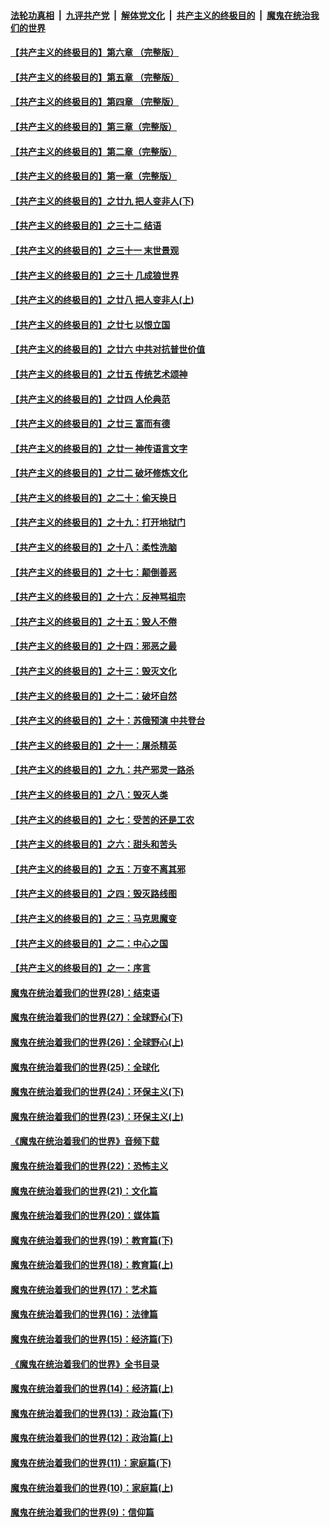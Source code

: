 ####  [法轮功真相](../../../../basic/blob/master/README.md?t=05290931) &nbsp;|&nbsp; [九评共产党](../../../../9ping.md/blob/master/README.md?t=05290931) &nbsp;|&nbsp; [解体党文化](../../../../jtdwh.md/blob/master/README.md?t=05290931)  &nbsp;|&nbsp; [共产主义的终极目的](../../../../gczydzjmd.md/blob/master/README.md?t=05290931) &nbsp;|&nbsp; [魔鬼在统治我们的世界](../../../../mgztzwmdsj.md/blob/master/README.md?t=05290931) 

#### [【共产主义的终极目的】第六章 （完整版）](../pages/nsc422/n11428913.md?t=05290931) 

#### [【共产主义的终极目的】第五章 （完整版）](../pages/nsc422/n11428912.md?t=05290931) 

#### [【共产主义的终极目的】第四章 （完整版）](../pages/nsc422/n11428907.md?t=05290931) 

#### [【共产主义的终极目的】第三章（完整版）](../pages/nsc422/n11428848.md?t=05290931) 

#### [【共产主义的终极目的】第二章（完整版）](../pages/nsc422/n11428831.md?t=05290931) 

#### [【共产主义的终极目的】第一章（完整版）](../pages/nsc422/n11417651.md?t=05290931) 

#### [【共产主义的终极目的】之廿九 把人变非人(下)](../pages/nsc422/n11344140.md?t=05290931) 

#### [【共产主义的终极目的】之三十二 结语](../pages/nsc422/n11360535.md?t=05290931) 

#### [【共产主义的终极目的】之三十一 末世景观](../pages/nsc422/n11351129.md?t=05290931) 

#### [【共产主义的终极目的】之三十 几成狼世界](../pages/nsc422/n11348280.md?t=05290931) 

#### [【共产主义的终极目的】之廿八 把人变非人(上)](../pages/nsc422/n11340492.md?t=05290931) 

#### [【共产主义的终极目的】之廿七 以恨立国](../pages/nsc422/n11336944.md?t=05290931) 

#### [【共产主义的终极目的】之廿六 中共对抗普世价值](../pages/nsc422/n11324785.md?t=05290931) 

#### [【共产主义的终极目的】之廿五 传统艺术颂神](../pages/nsc422/n11296396.md?t=05290931) 

#### [【共产主义的终极目的】之廿四 人伦典范](../pages/nsc422/n11296397.md?t=05290931) 

#### [【共产主义的终极目的】之廿三 富而有德](../pages/nsc422/n11283598.md?t=05290931) 

#### [【共产主义的终极目的】之廿一 神传语言文字](../pages/nsc422/n11263265.md?t=05290931) 

#### [【共产主义的终极目的】之廿二 破坏修炼文化](../pages/nsc422/n11245728.md?t=05290931) 

#### [【共产主义的终极目的】之二十：偷天换日](../pages/nsc422/n11238846.md?t=05290931) 

#### [【共产主义的终极目的】之十九：打开地狱门](../pages/nsc422/n11206376.md?t=05290931) 

#### [【共产主义的终极目的】之十八：柔性洗脑](../pages/nsc422/n11199994.md?t=05290931) 

#### [【共产主义的终极目的】之十七：颠倒善恶](../pages/nsc422/n11179782.md?t=05290931) 

#### [【共产主义的终极目的】之十六：反神骂祖宗](../pages/nsc422/n11166798.md?t=05290931) 

#### [【共产主义的终极目的】之十五：毁人不倦](../pages/nsc422/n11166792.md?t=05290931) 

#### [【共产主义的终极目的】之十四：邪恶之最](../pages/nsc422/n11150249.md?t=05290931) 

#### [【共产主义的终极目的】之十三：毁灭文化](../pages/nsc422/n11135227.md?t=05290931) 

#### [【共产主义的终极目的】之十二：破坏自然](../pages/nsc422/n11135214.md?t=05290931) 

#### [【共产主义的终极目的】之十：苏俄预演 中共登台](../pages/nsc422/n11118424.md?t=05290931) 

#### [【共产主义的终极目的】之十一：屠杀精英](../pages/nsc422/n11118442.md?t=05290931) 

#### [【共产主义的终极目的】之九：共产邪灵一路杀](../pages/nsc422/n11114139.md?t=05290931) 

#### [【共产主义的终极目的】之八：毁灭人类](../pages/nsc422/n11108503.md?t=05290931) 

#### [【共产主义的终极目的】之七：受苦的还是工农](../pages/nsc422/n11101809.md?t=05290931) 

#### [【共产主义的终极目的】之六：甜头和苦头](../pages/nsc422/n11096971.md?t=05290931) 

#### [【共产主义的终极目的】之五：万变不离其邪](../pages/nsc422/n11091285.md?t=05290931) 

#### [【共产主义的终极目的】之四：毁灭路线图](../pages/nsc422/n11086284.md?t=05290931) 

#### [【共产主义的终极目的】之三：马克思魔变](../pages/nsc422/n11061941.md?t=05290931) 

#### [【共产主义的终极目的】之二：中心之国](../pages/nsc422/n11047728.md?t=05290931) 

#### [【共产主义的终极目的】之一：序言](../pages/nsc422/n11086077.md?t=05290931) 

#### [魔鬼在统治着我们的世界(28)：结束语](../pages/nsc422/n10936246.md?t=05290931) 

#### [魔鬼在统治着我们的世界(27)：全球野心(下)](../pages/nsc422/n10928319.md?t=05290931) 

#### [魔鬼在统治着我们的世界(26)：全球野心(上)](../pages/nsc422/n10900318.md?t=05290931) 

#### [魔鬼在统治着我们的世界(25)：全球化](../pages/nsc422/n10788205.md?t=05290931) 

#### [魔鬼在统治着我们的世界(24)：环保主义(下)](../pages/nsc422/n10695307.md?t=05290931) 

#### [魔鬼在统治着我们的世界(23)：环保主义(上)](../pages/nsc422/n10688613.md?t=05290931) 

#### [《魔鬼在统治着我们的世界》音频下载](../pages/nsc422/n10635553.md?t=05290931) 

#### [魔鬼在统治着我们的世界(22)：恐怖主义](../pages/nsc422/n10614727.md?t=05290931) 

#### [魔鬼在统治着我们的世界(21)：文化篇](../pages/nsc422/n10597706.md?t=05290931) 

#### [魔鬼在统治着我们的世界(20)：媒体篇](../pages/nsc422/n10586579.md?t=05290931) 

#### [魔鬼在统治着我们的世界(19)：教育篇(下)](../pages/nsc422/n10564808.md?t=05290931) 

#### [魔鬼在统治着我们的世界(18)：教育篇(上)](../pages/nsc422/n10526970.md?t=05290931) 

#### [魔鬼在统治着我们的世界(17)：艺术篇](../pages/nsc422/n10499093.md?t=05290931) 

#### [魔鬼在统治着我们的世界(16)：法律篇](../pages/nsc422/n10485969.md?t=05290931) 

#### [魔鬼在统治着我们的世界(15)：经济篇(下)](../pages/nsc422/n10469975.md?t=05290931) 

#### [《魔鬼在统治着我们的世界》全书目录](../pages/nsc422/n10464261.md?t=05290931) 

#### [魔鬼在统治着我们的世界(14)：经济篇(上)](../pages/nsc422/n10457370.md?t=05290931) 

#### [魔鬼在统治着我们的世界(13)：政治篇(下)](../pages/nsc422/n10448270.md?t=05290931) 

#### [魔鬼在统治着我们的世界(12)：政治篇(上)](../pages/nsc422/n10444576.md?t=05290931) 

#### [魔鬼在统治着我们的世界(11)：家庭篇(下)](../pages/nsc422/n10440961.md?t=05290931) 

#### [魔鬼在统治着我们的世界(10)：家庭篇(上)](../pages/nsc422/n10435448.md?t=05290931) 

#### [魔鬼在统治着我们的世界(9)：信仰篇](../pages/nsc422/n10432159.md?t=05290931) 

